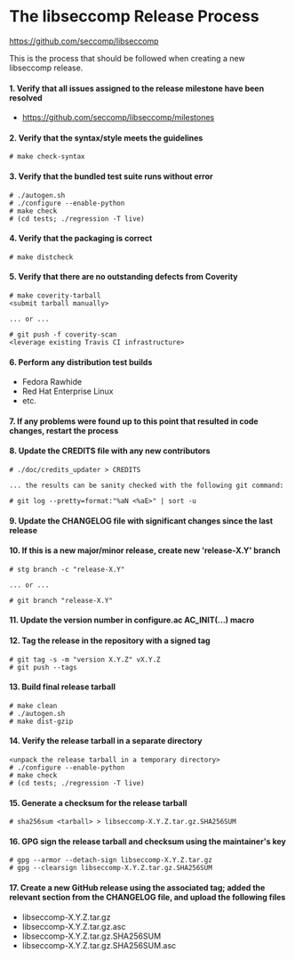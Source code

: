 The libseccomp Release Process
===============================================================================
https://github.com/seccomp/libseccomp

This is the process that should be followed when creating a new libseccomp
release.

#### 1. Verify that all issues assigned to the release milestone have been resolved

  * https://github.com/seccomp/libseccomp/milestones

#### 2. Verify that the syntax/style meets the guidelines

	# make check-syntax

#### 3. Verify that the bundled test suite runs without error

	# ./autogen.sh
	# ./configure --enable-python
	# make check
	# (cd tests; ./regression -T live)

#### 4. Verify that the packaging is correct

	# make distcheck

#### 5. Verify that there are no outstanding defects from Coverity

	# make coverity-tarball
	<submit tarball manually>

	... or ...

	# git push -f coverity-scan
	<leverage existing Travis CI infrastructure>

#### 6. Perform any distribution test builds

  * Fedora Rawhide
  * Red Hat Enterprise Linux
  * etc.

#### 7. If any problems were found up to this point that resulted in code changes, restart the process

#### 8. Update the CREDITS file with any new contributors

	# ./doc/credits_updater > CREDITS

	... the results can be sanity checked with the following git command:

	# git log --pretty=format:"%aN <%aE>" | sort -u

#### 9. Update the CHANGELOG file with significant changes since the last release

#### 10. If this is a new major/minor release, create new 'release-X.Y' branch

	# stg branch -c "release-X.Y"

	... or ...

	# git branch "release-X.Y"

#### 11. Update the version number in configure.ac AC_INIT(...) macro

#### 12. Tag the release in the repository with a signed tag

	# git tag -s -m "version X.Y.Z" vX.Y.Z
	# git push --tags

#### 13. Build final release tarball

	# make clean
	# ./autogen.sh
	# make dist-gzip

#### 14. Verify the release tarball in a separate directory

	<unpack the release tarball in a temporary directory>
	# ./configure --enable-python
	# make check
	# (cd tests; ./regression -T live)

#### 15. Generate a checksum for the release tarball

	# sha256sum <tarball> > libseccomp-X.Y.Z.tar.gz.SHA256SUM

#### 16. GPG sign the release tarball and checksum using the maintainer's key

	# gpg --armor --detach-sign libseccomp-X.Y.Z.tar.gz
	# gpg --clearsign libseccomp-X.Y.Z.tar.gz.SHA256SUM

#### 17. Create a new GitHub release using the associated tag; added the relevant section from the CHANGELOG file, and upload the following files

  * libseccomp-X.Y.Z.tar.gz
  * libseccomp-X.Y.Z.tar.gz.asc
  * libseccomp-X.Y.Z.tar.gz.SHA256SUM
  * libseccomp-X.Y.Z.tar.gz.SHA256SUM.asc
